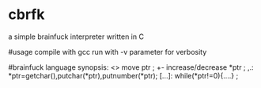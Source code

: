 # cbrfk
a simple brainfuck interpreter written in C

#usage
compile with gcc
run with -v parameter for verbosity

#brainfuck language synopsis:
<> move ptr ;
+- increase/decrease *ptr ;
,.: *ptr=getchar(),putchar(*ptr),putnumber(*ptr);
[...]:  while(*ptr!=0){....} ;
